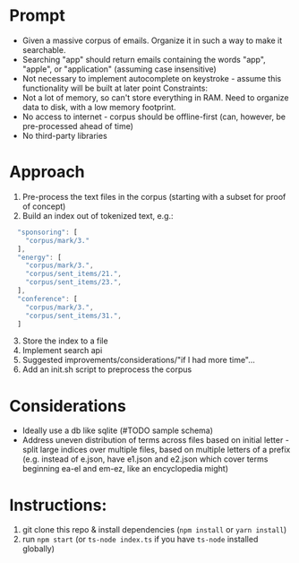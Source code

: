 # Prompt

- Given a massive corpus of emails. Organize it in such a way to make it searchable.
- Searching "app" should return emails containing the words "app", "apple", or "application" (assuming case insensitive)
- Not necessary to implement autocomplete on keystroke - assume this functionality will be built at later point
  Constraints:
- Not a lot of memory, so can't store everything in RAM. Need to organize data to disk, with a low memory footprint.
- No access to internet - corpus should be offline-first (can, however, be pre-processed ahead of time)
- No third-party libraries

# Approach

1. Pre-process the text files in the corpus (starting with a subset for proof of concept)
2. Build an index out of tokenized text, e.g.:

```js
  "sponsoring": [
    "corpus/mark/3."
  ],
  "energy": [
    "corpus/mark/3.",
    "corpus/sent_items/21.",
    "corpus/sent_items/23.",
  ],
  "conference": [
    "corpus/mark/3.",
    "corpus/sent_items/31.",
  ]
```

3. Store the index to a file
4. Implement search api
5. Suggested improvements/considerations/"if I had more time"...
6. Add an init.sh script to preprocess the corpus

# Considerations

- Ideally use a db like sqlite (#TODO sample schema)
- Address uneven distribution of terms across files based on initial letter - split large indices over multiple files, based on multiple letters of a prefix (e.g. instead of e.json, have e1.json and e2.json which cover terms beginning ea-el and em-ez, like an encyclopedia might)

# Instructions:

1. git clone this repo & install dependencies (`npm install` or `yarn install`)
2. run `npm start` (or `ts-node index.ts` if you have `ts-node` installed globally)
